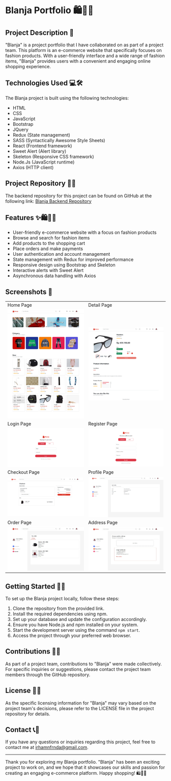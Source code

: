 # Blanja Portfolio 🛍️👗👠

## Project Description 🚀

"Blanja" is a project portfolio that I have collaborated on as part of a project team. This platform is an e-commerce website that specifically focuses on fashion products. With a user-friendly interface and a wide range of fashion items, "Blanja" provides users with a convenient and engaging online shopping experience.

## Technologies Used 💻🛠️

The Blanja project is built using the following technologies:

- HTML
- CSS
- JavaScript
- Bootstrap
- JQuery
- Redux (State management)
- SASS (Syntactically Awesome Style Sheets)
- React (Frontend framework)
- Sweet Alert (Alert library)
- Skeleton (Responsive CSS framework)
- Node.Js (JavaScript runtime)
- Axios (HTTP client)

## Project Repository 📂🔗

The backend repository for this project can be found on GitHub at the following link:
[Blanja Backend Repository](https://github.com/IrhamNfrnda/blanja-be)

## Features ✨🛍️👕👖

- User-friendly e-commerce website with a focus on fashion products
- Browse and search for fashion items
- Add products to the shopping cart
- Place orders and make payments
- User authentication and account management
- State management with Redux for improved performance
- Responsive design using Bootstrap and Skeleton
- Interactive alerts with Sweet Alert
- Asynchronous data handling with Axios

## Screenshots 📸

<table> 
   <tr>
    <td>Home Page</td>
    <td>Detail Page</td>
  </tr>
   <tr>
    <td><img width="350px" src="./screenshot/Home2.jpeg" border="0" alt="Home" /></td>
    <td> <img width="350px" src="./screenshot/Detail.png" border="0"  alt="Detail" /></td>
  </tr>
    <tr>
    <td>Login Page</td>
    <td>Register Page</td>
  </tr>
   <tr>
    <td><img width="350px" src="./screenshot/Login.png" border="0" alt="Login" /></td>
    <td> <img width="350px" src="./screenshot/Register.png" border="0"  alt="Register" /></td>
  </tr>
    <tr>
    <td>Checkout Page</td>
    <td>Profile Page</td>
  </tr>
   <tr>
    <td><img width="350px" src="./screenshot/Checkout.png" border="0" alt="Login" /></td>
    <td> <img width="350px" src="./screenshot/Profile.png" border="0"  alt="Register" /></td>
  </tr>
   </tr>
    <tr>
    <td>Order Page</td>
    <td>Address Page</td>
  </tr>
   <tr>
    <td><img width="350px" src="./screenshot/Order.jpeg" border="0" alt="Login" /></td>
    <td> <img width="350px" src="./screenshot/Address.jpeg" border="0"  alt="Register" /></td>
  </tr>
</table>

## Getting Started 🏁🚀

To set up the Blanja project locally, follow these steps:

1. Clone the repository from the provided link.
2. Install the required dependencies using npm.
3. Set up your database and update the configuration accordingly.
4. Ensure you have Node.js and npm installed on your system.
5. Start the development server using the command `npm start`.
6. Access the project through your preferred web browser.

## Contributions 🤝🌟

As part of a project team, contributions to "Blanja" were made collectively. For specific inquiries or suggestions, please contact the project team members through the GitHub repository.

## License 📜📝

As the specific licensing information for "Blanja" may vary based on the project team's decisions, please refer to the LICENSE file in the project repository for details.

## Contact 📞📧

If you have any questions or inquiries regarding this project, feel free to contact me at [irhamnfrnda@gmail.com](mailto:irhamnfrnda@gmail.com).

---

Thank you for exploring my Blanja portfolio. "Blanja" has been an exciting project to work on, and we hope that it showcases our skills and passion for creating an engaging e-commerce platform. Happy shopping! 🛍️👠👗
